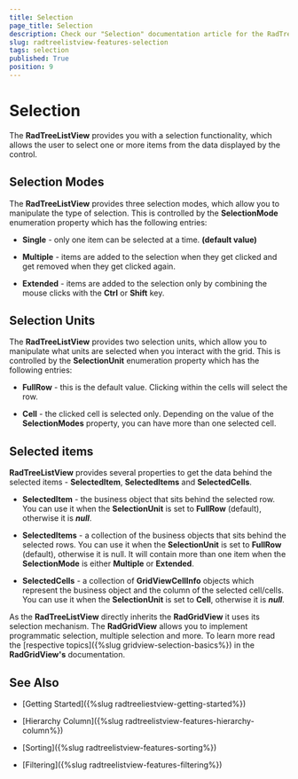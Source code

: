 ```yaml
---
title: Selection
page_title: Selection
description: Check our "Selection" documentation article for the RadTreeListView WPF control.
slug: radtreelistview-features-selection
tags: selection
published: True
position: 9
---
```


# Selection



The __RadTreeListView__ provides you with a selection functionality, which allows the user to select one or more items from the data displayed by the control.

## Selection Modes

The __RadTreeListView__ provides three selection modes, which allow you to manipulate the type of selection. This is controlled by the __SelectionMode__ enumeration property which has the following entries:

* __Single__ - only one item can be selected at a time. __(default value)__

* __Multiple__ - items are added to the selection when they get clicked and get removed when they get clicked again. 

* __Extended__ - items are added to the selection only by combining the mouse clicks with the __Ctrl__ or __Shift__ key. 

## Selection Units

The __RadTreeListView__ provides two selection units, which allow you to manipulate what units are selected when you interact with the grid. This is controlled by the __SelectionUnit__ enumeration property which has the following entries:

* __FullRow__ - this is the default value. Clicking within the cells will select the row.

* __Cell__ - the clicked cell is selected only. Depending on the value of the __SelectionModes__ property, you can have more than one selected cell. 

## Selected items

__RadTreeListView__ provides several properties to get the data behind the selected items - __SelectedItem__, __SelectedItems__ and __SelectedCells__. 

* __SelectedItem__ - the business object that sits behind the selected row. You can use it when the __SelectionUnit__ is set to __FullRow__ (default), otherwise it is ___null___. 

* __SelectedItems__ - a collection of the business objects that sits behind the selected rows. You can use it when the __SelectionUnit__ is set to __FullRow__ (default), otherwise it is null. It will contain more than one item when the __SelectionMode__ is either __Multiple__ or __Extended__. 

* __SelectedCells__ - a collection of __GridViewCellInfo__ objects which represent the business object and the column of the selected cell/cells. You can use it when the __SelectionUnit__ is set to __Cell__, otherwise it is ___null___.



As the __RadTreeListView__ directly inherits the __RadGridView__ it uses its selection mechanism. The __RadGridView__ allows you to implement programmatic selection, multiple selection and more. To learn more read the [respective topics]({%slug gridview-selection-basics%}) in the __RadGridView's__ documentation.

## See Also

 * [Getting Started]({%slug radtreeliestview-getting-started%})

 * [Hierarchy Column]({%slug radtreelistview-features-hierarchy-column%})

 * [Sorting]({%slug radtreelistview-features-sorting%})

 * [Filtering]({%slug radtreelistview-features-filtering%})
